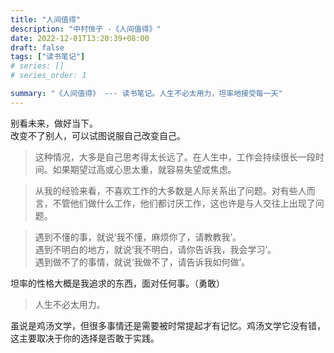 ```yaml
---
title: "人间值得"
description: "中村恒子 -《人间值得》"
date: 2022-12-01T13:20:39+08:00
draft: false
tags: ["读书笔记"]
# series: []
# series_order: 1

summary: "《人间值得》 --- 读书笔记。人生不必太用力，坦率地接受每一天"
---
```


别看未来，做好当下。  
改变不了别人，可以试图说服自己改变自己。  

> 这种情况，大多是自己思考得太长远了。在人生中，工作会持续很长一段时间。如果期望过高或心思太重，就容易失望或焦虑。

> 从我的经验来看，不喜欢工作的大多数是人际关系出了问题。对有些人而言，不管他们做什么工作，他们都讨厌工作，这也许是与人交往上出现了问题。

> 遇到不懂的事，就说‘我不懂，麻烦你了，请教教我’。  
> 遇到不明白的地方，就说‘我不明白，请你告诉我，我会学习’。  
> 遇到做不了的事情，就说‘我做不了，请告诉我如何做’。  

坦率的性格大概是我追求的东西，面对任何事。（勇敢）

> 人生不必太用力。  

虽说是鸡汤文学，但很多事情还是需要被时常提起才有记忆。鸡汤文学它没有错，这主要取决于你的选择是否敢于实践。